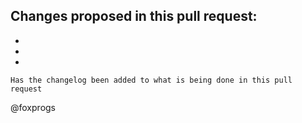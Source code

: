 ## Changes proposed in this pull request:
 -
 -
 -

`Has the changelog been added to what is being done in this pull request`

 @foxprogs
